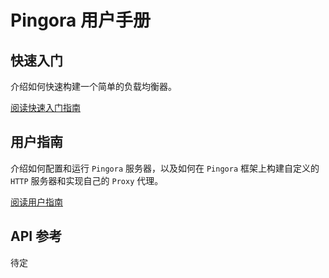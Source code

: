 # Pingora 用户手册

## 快速入门
介绍如何快速构建一个简单的负载均衡器。

[阅读快速入门指南](quick_start_zh.md)

## 用户指南
介绍如何配置和运行 `Pingora` 服务器，以及如何在 `Pingora` 框架上构建自定义的 `HTTP` 服务器和实现自己的 `Proxy` 代理。

[阅读用户指南](user_guide/index_zh.md)

## API 参考
待定
